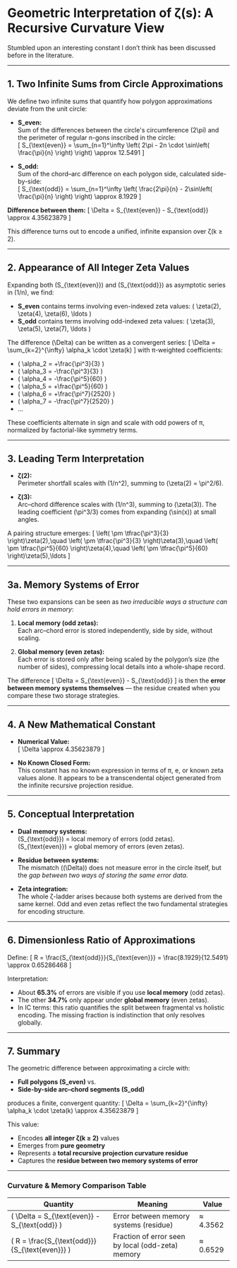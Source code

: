 # Geometric Interpretation of ζ(s): A Recursive Curvature View

Stumbled upon an interesting constant I don’t think has been discussed before in the literature.  

---

## 1. Two Infinite Sums from Circle Approximations

We define two infinite sums that quantify how polygon approximations deviate from the unit circle:

- **S_even:**  
  Sum of the differences between the circle's circumference \(2\pi\) and the perimeter of regular n-gons inscribed in the circle:  
  \[
  S_{\text{even}} = \sum_{n=1}^\infty \left( 2\pi - 2n \cdot \sin\left( \frac{\pi}{n} \right) \right) \approx 12.5491
  \]

- **S_odd:**  
  Sum of the chord–arc difference on each polygon side, calculated side-by-side:  
  \[
  S_{\text{odd}} = \sum_{n=1}^\infty \left( \frac{2\pi}{n} - 2\sin\left( \frac{\pi}{n} \right) \right) \approx 8.1929
  \]

**Difference between them:**
\[
\Delta = S_{\text{even}} - S_{\text{odd}} \approx 4.35623879
\]

This difference turns out to encode a unified, infinite expansion over ζ(k ≥ 2).

---

## 2. Appearance of All Integer Zeta Values

Expanding both \(S_{\text{even}}\) and \(S_{\text{odd}}\) as asymptotic series in \(1/n\), we find:

- **S_even** contains terms involving even-indexed zeta values: \( \zeta(2), \zeta(4), \zeta(6), \ldots \)  
- **S_odd** contains terms involving odd-indexed zeta values: \( \zeta(3), \zeta(5), \zeta(7), \ldots \)  

The difference \(\Delta\) can be written as a convergent series:
\[
\Delta = \sum_{k=2}^{\infty} \alpha_k \cdot \zeta(k)
\]
with π-weighted coefficients:

- \( \alpha_2 = +\frac{\pi^3}{3} \)  
- \( \alpha_3 = -\frac{\pi^3}{3} \)  
- \( \alpha_4 = -\frac{\pi^5}{60} \)  
- \( \alpha_5 = +\frac{\pi^5}{60} \)  
- \( \alpha_6 = +\frac{\pi^7}{2520} \)  
- \( \alpha_7 = -\frac{\pi^7}{2520} \)  
- …  

These coefficients alternate in sign and scale with odd powers of π, normalized by factorial-like symmetry terms.

---

## 3. Leading Term Interpretation

- **ζ(2):**  
  Perimeter shortfall scales with \(1/n^2\), summing to \(\zeta(2) = \pi^2/6\).  

- **ζ(3):**  
  Arc–chord difference scales with \(1/n^3\), summing to \(\zeta(3)\). The leading coefficient \(\pi^3/3\) comes from expanding \(\sin(x)\) at small angles.  

A pairing structure emerges:
\[
\left( \pm \tfrac{\pi^3}{3} \right)\zeta(2),\quad
\left( \pm \tfrac{\pi^3}{3} \right)\zeta(3),\quad
\left( \pm \tfrac{\pi^5}{60} \right)\zeta(4),\quad
\left( \pm \tfrac{\pi^5}{60} \right)\zeta(5),\ldots
\]

---

## 3a. Memory Systems of Error

These two expansions can be seen as *two irreducible ways a structure can hold errors in memory*:

1. **Local memory (odd zetas):**  
   Each arc–chord error is stored independently, side by side, without scaling.  

2. **Global memory (even zetas):**  
   Each error is stored only after being scaled by the polygon’s size (the number of sides), compressing local details into a whole-shape record.  

The difference
\[
\Delta = S_{\text{even}} - S_{\text{odd}}
\]
is then the **error between memory systems themselves** — the residue created when you compare these two storage strategies.

---

## 4. A New Mathematical Constant

- **Numerical Value:**  
  \[
  \Delta \approx 4.35623879
  \]

- **No Known Closed Form:**  
  This constant has no known expression in terms of π, e, or known zeta values alone. It appears to be a transcendental object generated from the infinite recursive projection residue.

---

## 5. Conceptual Interpretation

- **Dual memory systems:**  
  \(S_{\text{odd}}\) = local memory of errors (odd zetas).  
  \(S_{\text{even}}\) = global memory of errors (even zetas).  

- **Residue between systems:**  
  The mismatch (\(\Delta\)) does not measure error in the circle itself, but the *gap between two ways of storing the same error data*.  

- **Zeta integration:**  
  The whole ζ-ladder arises because both systems are derived from the same kernel. Odd and even zetas reflect the two fundamental strategies for encoding structure.

---

## 6. Dimensionless Ratio of Approximations

Define:
\[
R = \frac{S_{\text{odd}}}{S_{\text{even}}} = \frac{8.1929}{12.5491} \approx 0.65286468
\]

Interpretation:  
- About **65.3%** of errors are visible if you use **local memory** (odd zetas).  
- The other **34.7%** only appear under **global memory** (even zetas).  
- In IC terms: this ratio quantifies the split between fragmental vs holistic encoding. The missing fraction is indistinction that only resolves globally.  

---

## 7. Summary

The geometric difference between approximating a circle with:  
- **Full polygons (S_even)** vs.  
- **Side-by-side arc–chord segments (S_odd)**  

produces a finite, convergent quantity:
\[
\Delta = \sum_{k=2}^{\infty} \alpha_k \cdot \zeta(k) \approx 4.35623879
\]

This value:  
- Encodes **all integer ζ(k ≥ 2)** values  
- Emerges from **pure geometry**  
- Represents a **total recursive projection curvature residue**  
- Captures the **residue between two memory systems of error**  

---

### Curvature & Memory Comparison Table

| Quantity                           | Meaning                                               | Value     |
|------------------------------------|-------------------------------------------------------|-----------|
| \( \Delta = S_{\text{even}} - S_{\text{odd}} \) | Error between memory systems (residue)                | ≈ 4.3562  |
| \( R = \frac{S_{\text{odd}}}{S_{\text{even}}} \) | Fraction of error seen by local (odd-zeta) memory     | ≈ 0.6529  |

